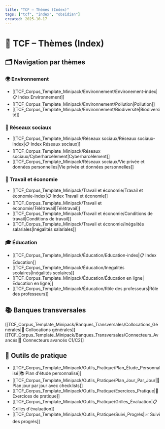 ```yaml
---
title: "TCF – Thèmes (Index)"
tags: ["tcf", "index", "obsidian"]
created: 2025-10-17
---
```


# 🎯 TCF – Thèmes (Index)

## 🗂️ Navigation par thèmes

### 🌍 Environnement
- [[TCF_Corpus_Template_Minipack/Environnement/Environement-index|📋 Index Environnement]]
- [[TCF_Corpus_Template_Minipack/Environnement/Pollution|Pollution]]
- [[TCF_Corpus_Template_Minipack/Environnement/Biodiversité|Biodiversité]]

### 📱 Réseaux sociaux
- [[TCF_Corpus_Template_Minipack/Réseaux sociaux/Réseaux sociaux-index|📋 Index Réseaux sociaux]]
- [[TCF_Corpus_Template_Minipack/Réseaux sociaux/Cyberharcèlement|Cyberharcèlement]]
- [[TCF_Corpus_Template_Minipack/Réseaux sociaux/Vie privée et données personnelles|Vie privée et données personnelles]]

### 💼 Travail et économie
- [[TCF_Corpus_Template_Minipack/Travail et économie/Travail et économie-index|📋 Index Travail et économie]]
- [[TCF_Corpus_Template_Minipack/Travail et économie/Télétravail|Télétravail]]
- [[TCF_Corpus_Template_Minipack/Travail et économie/Conditions de travail|Conditions de travail]]
- [[TCF_Corpus_Template_Minipack/Travail et économie/Inégalités salariales|Inégalités salariales]]

### 🎓 Éducation
- [[TCF_Corpus_Template_Minipack/Éducation/Education-index|📋 Index Éducation]]
- [[TCF_Corpus_Template_Minipack/Éducation/Inégalités scolaires|Inégalités scolaires]]
- [[TCF_Corpus_Template_Minipack/Éducation/Éducation en ligne|Éducation en ligne]]
- [[TCF_Corpus_Template_Minipack/Éducation/Rôle des professeurs|Rôle des professeurs]]


## 📚 Banques transversales
[[TCF_Corpus_Template_Minipack/Banques_Transversales/Collocations_Générales|🔗 Collocations générales]]
[[TCF_Corpus_Template_Minipack/Banques_Transversales/Connecteurs_Avancés|🔗 Connecteurs avancés C1/C2]]
## 🎯 Outils de pratique
- [[TCF_Corpus_Template_Minipack/Outils_Pratique/Plan_Étude_Personnalisé|📚 Plan d'étude personnalisé]]
- [[TCF_Corpus_Template_Minipack/Outils_Pratique/Plan_Jour_Par_Jour|📅 Plan jour par jour avec checklists]]
- [[TCF_Corpus_Template_Minipack/Outils_Pratique/Exercices_Pratique|📝 Exercices de pratique]]
- [[TCF_Corpus_Template_Minipack/Outils_Pratique/Grilles_Évaluation|📋 Grilles d'évaluation]]
- [[TCF_Corpus_Template_Minipack/Outils_Pratique/Suivi_Progrès|📈 Suivi des progrès]]


 